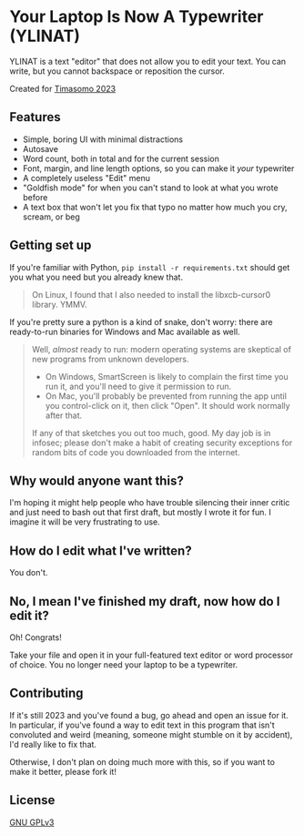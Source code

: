 # Your Laptop Is Now A Typewriter (YLINAT)

YLINAT is a text "editor" that does not allow you to edit your text. You can write, but you cannot backspace or reposition the cursor.

Created for [Timasomo 2023](https://tildes.net/~creative.timasomo/1bvk/timasomo_2023_the_showcase)

## Features

* Simple, boring UI with minimal distractions
* Autosave
* Word count, both in total and for the current session
* Font, margin, and line length options, so you can make it _your_ typewriter
* A completely useless "Edit" menu
* "Goldfish mode" for when you can't stand to look at what you wrote before
* A text box that won't let you fix that typo no matter how much you cry, scream, or beg

## Getting set up

If you're familiar with Python, `pip install -r requirements.txt` should get you what you need but you already knew that.

> On Linux, I found that I also needed to install the libxcb-cursor0 library. YMMV.

If you're pretty sure a python is a kind of snake, don't worry: there are ready-to-run binaries for Windows and Mac available as well.

> Well, _almost_ ready to run: modern operating systems are skeptical of new programs from unknown developers.
> * On Windows, SmartScreen is likely to complain the first time you run it, and you'll need to give it permission to run.
> * On Mac, you'll probably be prevented from running the app until you control-click on it, then click "Open". It should work normally after that.
> 
> If any of that sketches you out too much, good. My day job is in infosec; please don't make a habit of creating security exceptions for random bits of code you downloaded from the internet.

## Why would anyone want this?

I'm hoping it might help people who have trouble silencing their inner critic and just need to bash out that first draft, but mostly I wrote it for fun. I imagine it will be very frustrating to use.

## How do I edit what I've written?

You don't.

## No, I mean I've finished my draft, now how do I edit it?

Oh! Congrats!

Take your file and open it in your full-featured text editor or word processor of choice. You no longer need your laptop to be a typewriter.

## Contributing

If it's still 2023 and you've found a bug, go ahead and open an issue for it. In particular, if you've found a way to edit text in this program that isn't convoluted and weird (meaning, someone might stumble on it by accident), I'd really like to fix that.

Otherwise, I don't plan on doing much more with this, so if you want to make it better, please fork it!

## License

[GNU GPLv3](https://choosealicense.com/licenses/gpl-3.0/)
